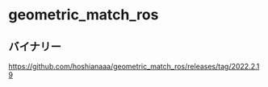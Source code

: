 # geometric_match_ros
## バイナリー
https://github.com/hoshianaaa/geometric_match_ros/releases/tag/2022.2.19
